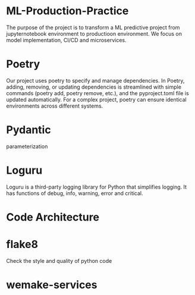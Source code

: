 # ML-Production-Practice
The purpose of the project is to transform a ML predictive project from jupyternotebook environment to productioon environment. We focus on model implementation, CI/CD and microservices. 
# Poetry 
Our project uses poetry to specify and manage dependencies.  In Poetry, adding, removing, or updating dependencies is streamlined with simple commands (poetry add, poetry remove, etc.), and the pyproject.toml file is updated automatically. For a complex project, poetry can ensure identical environments across different systems.


# Pydantic 
parameterization

# Loguru
Loguru is a third-party logging library for Python that simplifies logging.
It has functions of debug, info, warning, error and critical. 
# Code Architecture 

# flake8 
Check the style and quality of python code
# wemake-services
